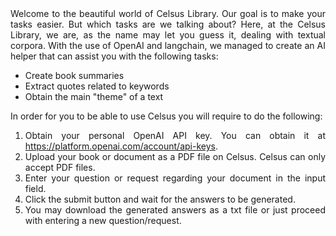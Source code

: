 <div style="text-align: justify">
Welcome to the beautiful world of Celsus Library. Our goal is to make your tasks easier. But which tasks are we talking about? Here, at the Celsus Library, we are, as the name may let you guess it, dealing with textual corpora. With the use of OpenAI and langchain, we managed to create an AI helper that can assist you with the following tasks:

- Create book summaries
- Extract quotes related to keywords
- Obtain the main "theme" of a text

In order for you to be able to use Celsus you will require to do the following:
1. Obtain your personal OpenAI API key. You can obtain it at https://platform.openai.com/account/api-keys. 
2. Upload your book or document as a PDF file on Celsus. Celsus can only accept PDF files.
3. Enter your question or request regarding your document in the input field.
4. Click the submit button and wait for the answers to be generated.
5. You may download the generated answers as a txt file or just proceed with entering a new question/request.
</div>